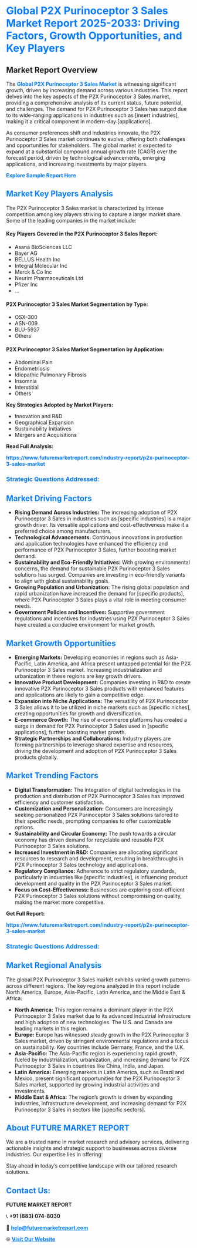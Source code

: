 <h1 style="color: #007BFF;">Global P2X Purinoceptor 3 Sales Market Report 2025-2033: Driving Factors, Growth Opportunities, and Key Players</h1>

<section id="overview">
<h2>Market Report Overview</h2>
<p>The <a href="https://www.futuremarketreport.com/industry-report/p2x-purinoceptor-3-sales-market" style="color: #007BFF; text-decoration: none;"><strong>Global P2X Purinoceptor 3 Sales Market</strong></a> is witnessing significant growth, driven by increasing demand across various industries. This report delves into the key aspects of the P2X Purinoceptor 3 Sales market, providing a comprehensive analysis of its current status, future potential, and challenges. The demand for P2X Purinoceptor 3 Sales has surged due to its wide-ranging applications in industries such as [insert industries], making it a critical component in modern-day [applications].</p>
<p>As consumer preferences shift and industries innovate, the P2X Purinoceptor 3 Sales market continues to evolve, offering both challenges and opportunities for stakeholders. The global market is expected to expand at a substantial compound annual growth rate (CAGR) over the forecast period, driven by technological advancements, emerging applications, and increasing investments by major players.</p>
</section>

<section id="overview">
<p><a href="https://www.futuremarketreport.com/request-sample/reportId=104741" style="color: #007BFF; text-decoration: none;"><strong>Explore Sample Report Here</strong></a></p>
</section>

<section id="key-players">
<h2 style="color: #007BFF;">Market Key Players Analysis</h2>
<p>The P2X Purinoceptor 3 Sales market is characterized by intense competition among key players striving to capture a larger market share. Some of the leading companies in the market include:</p>
<h4>Key Players Covered in the P2X Purinoceptor 3 Sales Report:</h4>
<ul><li>Asana BioSciences LLC</li><li>Bayer AG</li><li>BELLUS Health Inc</li><li>Integral Molecular Inc</li><li>Merck &amp; Co Inc</li><li>Neurim Pharmaceuticals Ltd</li><li>Pfizer Inc</li><li>...</li></ul>
<h4>P2X Purinoceptor 3 Sales Market Segmentation by Type:</h4>
<ul><li>OSX-300</li><li>ASN-009</li><li>BLU-5937</li><li>Others</li></ul>

<h4>P2X Purinoceptor 3 Sales Market Segmentation by Application:</h4>
<ul><li>Abdominal Pain</li><li>Endometriosis</li><li>Idiopathic Pulmonary Fibrosis</li><li>Insomnia</li><li>Interstitial</li><li>Others</li></ul>
<p><strong>Key Strategies Adopted by Market Players:</strong></p>
<ul>
<li>Innovation and R&D</li>
<li>Geographical Expansion</li>
<li>Sustainability Initiatives</li>
<li>Mergers and Acquisitions</li>
</ul>
</section>

<section>
<p><strong>Read Full Analysis: </strong></p><a href="https://www.futuremarketreport.com/industry-report/p2x-purinoceptor-3-sales-market" style="color: #007BFF; text-decoration: none;"><strong>https://www.futuremarketreport.com/industry-report/p2x-purinoceptor-3-sales-market</strong></a>
<h3 style="color: #007BFF;">Strategic Questions Addressed:</h3>
</section>

<section id="driving-factors">
<h2 style="color: #007BFF;">Market Driving Factors</h2>
<ul>
<li><strong>Rising Demand Across Industries:</strong> The increasing adoption of P2X Purinoceptor 3 Sales in industries such as [specific industries] is a major growth driver. Its versatile applications and cost-effectiveness make it a preferred choice among manufacturers.</li>
<li><strong>Technological Advancements:</strong> Continuous innovations in production and application technologies have enhanced the efficiency and performance of P2X Purinoceptor 3 Sales, further boosting market demand.</li>
<li><strong>Sustainability and Eco-Friendly Initiatives:</strong> With growing environmental concerns, the demand for sustainable P2X Purinoceptor 3 Sales solutions has surged. Companies are investing in eco-friendly variants to align with global sustainability goals.</li>
<li><strong>Growing Population and Urbanization:</strong> The rising global population and rapid urbanization have increased the demand for [specific products], where P2X Purinoceptor 3 Sales plays a vital role in meeting consumer needs.</li>
<li><strong>Government Policies and Incentives:</strong> Supportive government regulations and incentives for industries using P2X Purinoceptor 3 Sales have created a conducive environment for market growth.</li>
</ul>
</section>

<section id="growth-opportunities">
<h2 style="color: #007BFF;">Market Growth Opportunities</h2>
<ul>
<li><strong>Emerging Markets:</strong> Developing economies in regions such as Asia-Pacific, Latin America, and Africa present untapped potential for the P2X Purinoceptor 3 Sales market. Increasing industrialization and urbanization in these regions are key growth drivers.</li>
<li><strong>Innovative Product Development:</strong> Companies investing in R&D to create innovative P2X Purinoceptor 3 Sales products with enhanced features and applications are likely to gain a competitive edge.</li>
<li><strong>Expansion into Niche Applications:</strong> The versatility of P2X Purinoceptor 3 Sales allows it to be utilized in niche markets such as [specific niches], creating opportunities for growth and diversification.</li>
<li><strong>E-commerce Growth:</strong> The rise of e-commerce platforms has created a surge in demand for P2X Purinoceptor 3 Sales used in [specific applications], further boosting market growth.</li>
<li><strong>Strategic Partnerships and Collaborations:</strong> Industry players are forming partnerships to leverage shared expertise and resources, driving the development and adoption of P2X Purinoceptor 3 Sales products globally.</li>
</ul>
</section>

<section id="trending-factors">
<h2 style="color: #007BFF;">Market Trending Factors</h2>
<ul>
<li><strong>Digital Transformation:</strong> The integration of digital technologies in the production and distribution of P2X Purinoceptor 3 Sales has improved efficiency and customer satisfaction.</li>
<li><strong>Customization and Personalization:</strong> Consumers are increasingly seeking personalized P2X Purinoceptor 3 Sales solutions tailored to their specific needs, prompting companies to offer customizable options.</li>
<li><strong>Sustainability and Circular Economy:</strong> The push towards a circular economy has driven demand for recyclable and reusable P2X Purinoceptor 3 Sales solutions.</li>
<li><strong>Increased Investment in R&D:</strong> Companies are allocating significant resources to research and development, resulting in breakthroughs in P2X Purinoceptor 3 Sales technology and applications.</li>
<li><strong>Regulatory Compliance:</strong> Adherence to strict regulatory standards, particularly in industries like [specific industries], is influencing product development and quality in the P2X Purinoceptor 3 Sales market.</li>
<li><strong>Focus on Cost-Effectiveness:</strong> Businesses are exploring cost-efficient P2X Purinoceptor 3 Sales solutions without compromising on quality, making the market more competitive.</li>
</ul>
</section>

<section>
<p><strong>Get Full Report: </strong></p><a href="https://www.futuremarketreport.com/industry-report/p2x-purinoceptor-3-sales-market" style="color: #007BFF; text-decoration: none;"><strong>https://www.futuremarketreport.com/industry-report/p2x-purinoceptor-3-sales-market</strong></a>
<h3 style="color: #007BFF;">Strategic Questions Addressed:</h3>
</section>


<section id="regional-analysis">
<h2 style="color: #007BFF;">Market Regional Analysis</h2>
<p>The global P2X Purinoceptor 3 Sales market exhibits varied growth patterns across different regions. The key regions analyzed in this report include North America, Europe, Asia-Pacific, Latin America, and the Middle East & Africa:</p>
<ul>
<li><strong>North America:</strong> This region remains a dominant player in the P2X Purinoceptor 3 Sales market due to its advanced industrial infrastructure and high adoption of new technologies. The U.S. and Canada are leading markets in this region.</li>
<li><strong>Europe:</strong> Europe has witnessed steady growth in the P2X Purinoceptor 3 Sales market, driven by stringent environmental regulations and a focus on sustainability. Key countries include Germany, France, and the U.K.</li>
<li><strong>Asia-Pacific:</strong> The Asia-Pacific region is experiencing rapid growth, fueled by industrialization, urbanization, and increasing demand for P2X Purinoceptor 3 Sales in countries like China, India, and Japan.</li>
<li><strong>Latin America:</strong> Emerging markets in Latin America, such as Brazil and Mexico, present significant opportunities for the P2X Purinoceptor 3 Sales market, supported by growing industrial activities and investments.</li>
<li><strong>Middle East & Africa:</strong> The region’s growth is driven by expanding industries, infrastructure development, and increasing demand for P2X Purinoceptor 3 Sales in sectors like [specific sectors].</li>
</ul>
</section>

<footer>
<h2 style="color: #007BFF;">About FUTURE MARKET REPORT</h2>
<p>We are a trusted name in market research and advisory services, delivering actionable insights and strategic support to businesses across diverse industries. Our expertise lies in offering:</p>

<p>Stay ahead in today’s competitive landscape with our tailored research solutions.</p>

<h2 style="color: #007BFF;">Contact Us:</h2>
<p><strong>FUTURE MARKET REPORT</strong></p>
<p>📞 <strong>+91 (883) 074-8030</strong></p>
<p>📧 <strong><a href="mailto:help@futuremarketreport.com" style="color: #007BFF;">help@futuremarketreport.com</a></strong></p>
<p>🌐 <strong><a href="https://www.futuremarketreport.com/" style="color: #007BFF;">Visit Our Website</a></strong></p>
</footer>